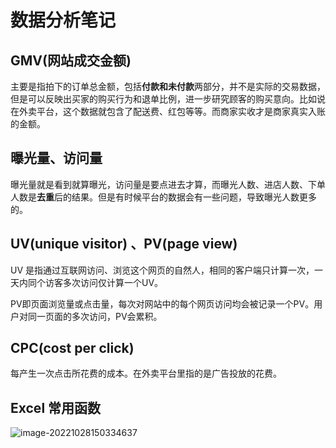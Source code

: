 # 数据分析笔记

## GMV(网站成交金额)

主要是指拍下的订单总金额，包括**付款和未付款**两部分，并不是实际的交易数据，但是可以反映出买家的购买行为和退单比例，进一步研究顾客的购买意向。比如说在外卖平台，这个数据就包含了配送费、红包等等。而商家实收才是商家真实入账的金额。

## 曝光量、访问量

曝光量就是看到就算曝光，访问量是要点进去才算，而曝光人数、进店人数、下单人数是**去重**后的结果。但是有时候平台的数据会有一些问题，导致曝光人数更多的。

## UV(unique visitor) 、PV(page view)

UV 是指通过互联网访问、浏览这个网页的自然人，相同的客户端只计算一次，一天内同个访客多次访问仅计算一个UV。

PV即页面浏览量或点击量，每次对网站中的每个网页访问均会被记录一个PV。用户对同一页面的多次访问，PV会累积。

## CPC(cost per click)

每产生一次点击所花费的成本。在外卖平台里指的是广告投放的花费。

## Excel 常用函数

![image-20221028150334637](C:\Users\wr\AppData\Roaming\Typora\typora-user-images\image-20221028150334637.png)
